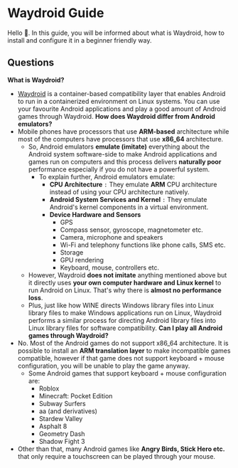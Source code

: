 # Waydroid Guide
Hello 🤭. In this guide, you will be informed about what is Waydroid, how to install and configure it in a beginner friendly way.
## Questions
**What is Waydroid?**
- [Waydroid](https://waydro.id/) is a container-based compatibility layer that enables Android to run in a containerized environment on Linux systems. You can use your favourite Android applications and play a good amount of Android games through Waydroid.
**How does Waydroid differ from Android emulators?**
- Mobile phones have processors that use **ARM-based** architecture while most of the computers have processors that use **x86_64** architecture.
  - So, Android emulators **emulate (imitate)** everything about the Android system software-side to make Android applications and games run on computers and this process delivers **naturally poor** performance especially if you do not have a powerful system.
    - To explain further, Android emulators emulate:
      - **CPU Architecture** `:` They emulate **ARM** CPU architecture instead of using your CPU architecture natively.
      - **Android System Services and Kernel** `:` They emulate Android's kernel components in a virtual environment.
      - **Device Hardware and Sensors**
        - GPS
        - Compass sensor, gyroscope, magnetometer etc.
        - Camera, microphone and speakers
        - Wi-Fi and telephony functions like phone calls, SMS etc.
        - Storage
        - GPU rendering
        - Keyboard, mouse, controllers etc.
  - However, Waydroid **does not imitate** anything mentioned above but it directly uses **your own computer hardware and Linux kernel** to run Android on Linux. That's why there is **almost no performance loss**.
  - Plus, just like how WINE directs Windows library files into Linux library files to make Windows applications run on Linux, Waydroid performs a similar process for directing Android library files into Linux library files for software compatibility.
**Can I play all Android games through Waydroid?**
- No. Most of the Android games do not support x86_64 architecture. It is possible to install an **ARM translation layer** to make incompatible games compatible, however if that game does not support keyboard + mouse configuration, you will be unable to play the game anyway.
  - Some Android games that support keyboard + mouse configuration are:
    - Roblox
    - Minecraft: Pocket Edition
    - Subway Surfers
    - aa (and derivatives)
    - Stardew Valley
    - Asphalt 8
    - Geometry Dash
    - Shadow Fight 3
 - Other than that, many Android games like **Angry Birds, Stick Hero etc.** that only require a touchscreen can be played through your mouse. 

